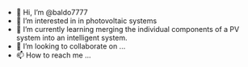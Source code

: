 - 👋 Hi, I’m @baldo7777
- 👀 I’m interested in in photovoltaic systems
- 🌱 I’m currently learning merging the individual components of a PV system into an intelligent system.
- 💞️ I’m looking to collaborate on ...
- 📫 How to reach me ...

<!---
baldo7777/baldo7777 is a ✨ special ✨ repository because its `README.md` (this file) appears on your GitHub profile.
You can click the Preview link to take a look at your changes.
--->
